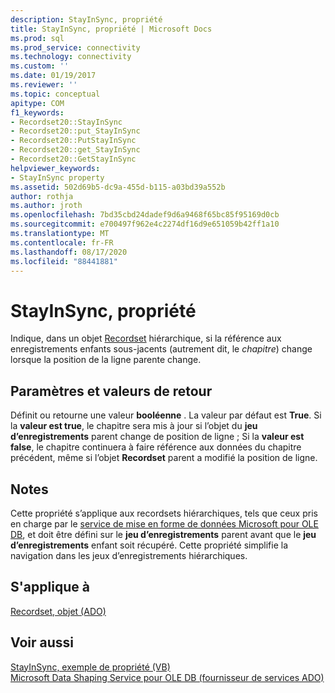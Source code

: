 ```yaml
---
description: StayInSync, propriété
title: StayInSync, propriété | Microsoft Docs
ms.prod: sql
ms.prod_service: connectivity
ms.technology: connectivity
ms.custom: ''
ms.date: 01/19/2017
ms.reviewer: ''
ms.topic: conceptual
apitype: COM
f1_keywords:
- Recordset20::StayInSync
- Recordset20::put_StayInSync
- Recordset20::PutStayInSync
- Recordset20::get_StayInSync
- Recordset20::GetStayInSync
helpviewer_keywords:
- StayInSync property
ms.assetid: 502d69b5-dc9a-455d-b115-a03bd39a552b
author: rothja
ms.author: jroth
ms.openlocfilehash: 7bd35cbd24dadef9d6a9468f65bc85f95169d0cb
ms.sourcegitcommit: e700497f962e4c2274df16d9e651059b42ff1a10
ms.translationtype: MT
ms.contentlocale: fr-FR
ms.lasthandoff: 08/17/2020
ms.locfileid: "88441881"
---
```

# <a name="stayinsync-property"></a>StayInSync, propriété
Indique, dans un objet [Recordset](../../../ado/reference/ado-api/recordset-object-ado.md) hiérarchique, si la référence aux enregistrements enfants sous-jacents (autrement dit, le *chapitre*) change lorsque la position de la ligne parente change.  
  
## <a name="settings-and-return-values"></a>Paramètres et valeurs de retour  
 Définit ou retourne une valeur **booléenne** . La valeur par défaut est **True**. Si la **valeur est true**, le chapitre sera mis à jour si l’objet du **jeu d’enregistrements** parent change de position de ligne ; Si la **valeur est false**, le chapitre continuera à faire référence aux données du chapitre précédent, même si l’objet **Recordset** parent a modifié la position de ligne.  
  
## <a name="remarks"></a>Notes  
 Cette propriété s’applique aux recordsets hiérarchiques, tels que ceux pris en charge par le [service de mise en forme de données Microsoft pour OLE DB](../../../ado/guide/appendixes/microsoft-data-shaping-service-for-ole-db-ado-service-provider.md), et doit être défini sur le **jeu d’enregistrements** parent avant que le **jeu d’enregistrements** enfant soit récupéré. Cette propriété simplifie la navigation dans les jeux d’enregistrements hiérarchiques.  
  
## <a name="applies-to"></a>S'applique à  
 [Recordset, objet (ADO)](../../../ado/reference/ado-api/recordset-object-ado.md)  
  
## <a name="see-also"></a>Voir aussi  
 [StayInSync, exemple de propriété (VB)](../../../ado/reference/ado-api/stayinsync-property-example-vb.md)   
 [Microsoft Data Shaping Service pour OLE DB (fournisseur de services ADO)](../../../ado/guide/appendixes/microsoft-data-shaping-service-for-ole-db-ado-service-provider.md)
